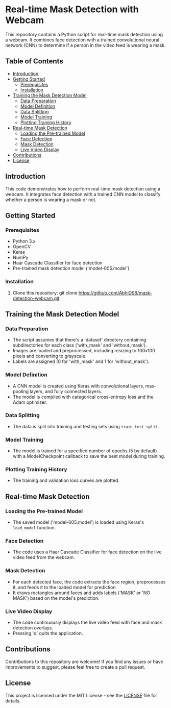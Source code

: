 # Real-time Mask Detection with Webcam

This repository contains a Python script for real-time mask detection using a webcam. It combines face detection with a trained convolutional neural network (CNN) to determine if a person in the video feed is wearing a mask.

## Table of Contents

- [Introduction](#introduction)
- [Getting Started](#getting-started)
  - [Prerequisites](#prerequisites)
  - [Installation](#installation)
- [Training the Mask Detection Model](#training-the-mask-detection-model)
  - [Data Preparation](#data-preparation)
  - [Model Definition](#model-definition)
  - [Data Splitting](#data-splitting)
  - [Model Training](#model-training)
  - [Plotting Training History](#plotting-training-history)
- [Real-time Mask Detection](#real-time-mask-detection)
  - [Loading the Pre-trained Model](#loading-the-pre-trained-model)
  - [Face Detection](#face-detection)
  - [Mask Detection](#mask-detection)
  - [Live Video Display](#live-video-display)
- [Contributions](#contributions)
- [License](#license)

## Introduction

This code demonstrates how to perform real-time mask detection using a webcam. It integrates face detection with a trained CNN model to classify whether a person is wearing a mask or not.

## Getting Started

### Prerequisites

- Python 3.x
- OpenCV
- Keras
- NumPy
- Haar Cascade Classifier for face detection
- Pre-trained mask detection model ('model-005.model')

### Installation

1. Clone this repository:
git clone https://github.com/AbhiD98/mask-detection-webcam.git


## Training the Mask Detection Model

### Data Preparation

- The script assumes that there's a 'dataset' directory containing subdirectories for each class ('with_mask' and 'without_mask').
- Images are loaded and preprocessed, including resizing to 100x100 pixels and converting to grayscale.
- Labels are assigned (0 for 'with_mask' and 1 for 'without_mask').

### Model Definition

- A CNN model is created using Keras with convolutional layers, max-pooling layers, and fully connected layers.
- The model is compiled with categorical cross-entropy loss and the Adam optimizer.

### Data Splitting

- The data is split into training and testing sets using `train_test_split`.

### Model Training

- The model is trained for a specified number of epochs (5 by default) with a ModelCheckpoint callback to save the best model during training.

### Plotting Training History

- The training and validation loss curves are plotted.

## Real-time Mask Detection

### Loading the Pre-trained Model

- The saved model ('model-005.model') is loaded using Keras's `load_model` function.

### Face Detection

- The code uses a Haar Cascade Classifier for face detection on the live video feed from the webcam.

### Mask Detection

- For each detected face, the code extracts the face region, preprocesses it, and feeds it to the loaded model for prediction.
- It draws rectangles around faces and adds labels ('MASK' or 'NO MASK') based on the model's prediction.

### Live Video Display

- The code continuously displays the live video feed with face and mask detection overlays.
- Pressing 'q' quits the application.

## Contributions

Contributions to this repository are welcome! If you find any issues or have improvements to suggest, please feel free to create a pull request.

## License

This project is licensed under the MIT License - see the [LICENSE](LICENSE) file for details.
